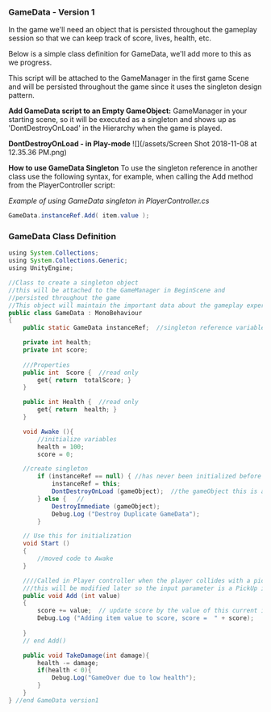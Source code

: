 ### GameData - Version 1

In the game we'll need an object that is persisted throughout the gameplay session so that we can keep track of score, lives, health, etc.

Below is a simple class definition for GameData, we'll add more to this as we progress.

This script will be attached to the GameManager in the first game Scene and will be persisted throughout the game since it uses the singleton design pattern.

**Add GameData script to an Empty GameObject:** GameManager in your starting scene, so it will be executed as a singleton and shows up as 'DontDestroyOnLoad' in the Hierarchy when the game is played.

**DontDestroyOnLoad - in Play-mode**
![](/assets/Screen Shot 2018-11-08 at 12.35.36 PM.png)

**How to use GameData Singleton**
To use the singleton reference in another class use the following syntax, for example, when calling the Add method from the PlayerController script:

_Example of using GameData singleton in PlayerController.cs_
```java
GameData.instanceRef.Add( item.value );
```

### GameData Class Definition

```java
using System.Collections;
using System.Collections.Generic;
using UnityEngine;

//Class to create a singleton object
//this will be attached to the GameManager in BeginScene and
//persisted throughout the game
//This object will maintain the important data about the gameplay experience
public class GameData : MonoBehaviour
{
    public static GameData instanceRef;  //singleton reference variable

    private int health;
    private int score;
    
    ///Properties
    public int  Score {  //read only
        get{ return  totalScore; }
    }

    public int Health {  //read only
        get{ return  health; }
    }

    void Awake (){
        //initialize variables
        health = 100;
        score = 0;     

    //create singleton
        if (instanceRef == null) { //has never been initialized before
            instanceRef = this;
            DontDestroyOnLoad (gameObject);  //the gameObject this is attached to 
        } else {   //
            DestroyImmediate (gameObject);   
            Debug.Log ("Destroy Duplicate GameData");
        }

    // Use this for initialization
    void Start ()
    {
        //moved code to Awake
    }

    ////Called in Player controller when the player collides with a pickup    
    ///this will be modified later so the input parameter is a PickUp item so it can be added to inventory
    public void Add (int value)
    {
        score += value;  // update score by the value of this current item
        Debug.Log ("Adding item value to score, score =  " + score);
   
    }
    // end Add()

    public void TakeDamage(int damage){
        health -= damage;
        if(health < 0){
            Debug.Log("GameOver due to low health");
        }
    }  
} //end GameData version1
```



